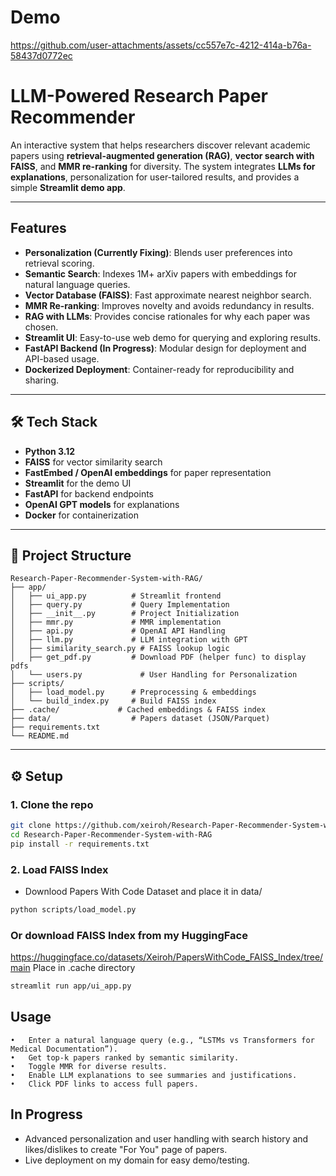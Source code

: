 # Demo
https://github.com/user-attachments/assets/cc557e7c-4212-414a-b76a-58437d0772ec

# LLM-Powered Research Paper Recommender

An interactive system that helps researchers discover relevant academic papers using **retrieval-augmented generation (RAG)**, **vector search with FAISS**, and **MMR re-ranking** for diversity. The system integrates **LLMs for explanations**, personalization for user-tailored results, and provides a simple **Streamlit demo app**.

---

## Features
- **Personalization (Currently Fixing)**: Blends user preferences into retrieval scoring.  
- **Semantic Search**: Indexes 1M+ arXiv papers with embeddings for natural language queries.  
- **Vector Database (FAISS)**: Fast approximate nearest neighbor search.  
- **MMR Re-ranking**: Improves novelty and avoids redundancy in results.  
- **RAG with LLMs**: Provides concise rationales for why each paper was chosen.  
- **Streamlit UI**: Easy-to-use web demo for querying and exploring results.  
- **FastAPI Backend (In Progress)**: Modular design for deployment and API-based usage.  
- **Dockerized Deployment**: Container-ready for reproducibility and sharing.

---

## 🛠️ Tech Stack
- **Python 3.12**
- **FAISS** for vector similarity search
- **FastEmbed / OpenAI embeddings** for paper representation
- **Streamlit** for the demo UI
- **FastAPI** for backend endpoints
- **OpenAI GPT models** for explanations
- **Docker** for containerization

---

## 📂 Project Structure
```
Research-Paper-Recommender-System-with-RAG/
├── app/
│   ├── ui_app.py          # Streamlit frontend
│   ├── query.py           # Query Implementation
│   ├── __init__.py        # Project Initialization
│   ├── mmr.py             # MMR implementation
│   ├── api.py             # OpenAI API Handling
│   ├── llm.py             # LLM integration with GPT
│   ├── similarity_search.py # FAISS lookup logic
│   ├── get_pdf.py         # Download PDF (helper func) to display pdfs
│   └── users.py             # User Handling for Personalization
├── scripts/
│   ├── load_model.py      # Preprocessing & embeddings
│   └── build_index.py     # Build FAISS index
├── .cache/             # Cached embeddings & FAISS index
├── data/                  # Papers dataset (JSON/Parquet)
├── requirements.txt
└── README.md
```

---

## ⚙️ Setup

### 1. Clone the repo
```bash
git clone https://github.com/xeiroh/Research-Paper-Recommender-System-with-RAG.git
cd Research-Paper-Recommender-System-with-RAG
pip install -r requirements.txt
```

### 2. Load FAISS Index 
- Downlood Papers With Code Dataset and place it in data/
```bash
python scripts/load_model.py
```

### Or download FAISS Index from my HuggingFace
https://huggingface.co/datasets/Xeiroh/PapersWithCode_FAISS_Index/tree/main
Place in .cache directory

```bash
streamlit run app/ui_app.py
```

## Usage
```
•	Enter a natural language query (e.g., “LSTMs vs Transformers for Medical Documentation”).
•	Get top-k papers ranked by semantic similarity.
•	Toggle MMR for diverse results.
•	Enable LLM explanations to see summaries and justifications.
•	Click PDF links to access full papers.
```

## In Progress
- Advanced personalization and user handling with search history and likes/dislikes to create "For You" page of papers.
- Live deployment on my domain for easy demo/testing.
